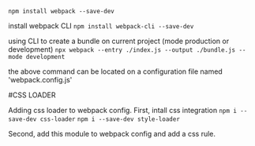 `npm install webpack --save-dev`

install webpack CLI
`npm install webpack-cli --save-dev`

using CLI to create a bundle on current project (mode production or development)
`npx webpack --entry ./index.js --output ./bundle.js --mode development`

the above command can be located on a configuration file named 'webpack.config.js'

#CSS LOADER

Adding css loader to webpack config.
First, intall css integration
`npm i --save-dev css-loader`
`npm i --save-dev style-loader`

Second, add this module to webpack config and add a css rule.